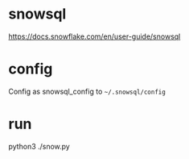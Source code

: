 # snowsql

https://docs.snowflake.com/en/user-guide/snowsql

# config

Config as snowsql_config to  `~/.snowsql/config`

# run

python3 ./snow.py